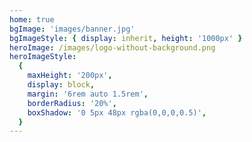 ```yaml
---
home: true
bgImage: 'images/banner.jpg'
bgImageStyle: { display: inherit, height: '1000px' }
heroImage: /images/logo-without-background.png
heroImageStyle:
  {
    maxHeight: '200px',
    display: block,
    margin: '6rem auto 1.5rem',
    borderRadius: '20%',
    boxShadow: '0 5px 48px rgba(0,0,0,0.5)',
  }
---
```


<script>
// import homeMixin from '../.vuepress/mixins/home'
// const homeMixin = require('../.vuepress/mixins/home.js')
export default {
  // mixins: [homeMixin],
}
</script>

